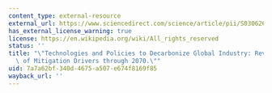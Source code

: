 ```yaml
---
content_type: external-resource
external_url: https://www.sciencedirect.com/science/article/pii/S0306261920303603
has_external_license_warning: true
license: https://en.wikipedia.org/wiki/All_rights_reserved
status: ''
title: "\"Technologies and Policies to Decarbonize Global Industry: Review and\_Assessment\
  \ of Mitigation Drivers through 2070.\""
uid: 7a7a62bf-340d-4675-a507-e674f8169f85
wayback_url: ''
---
```

